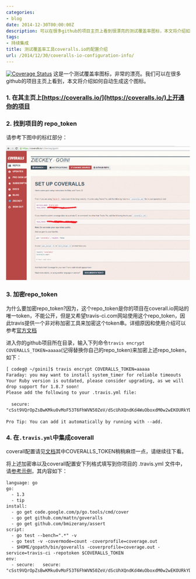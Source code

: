 ```yaml
---
categories:
- blog
date: 2014-12-30T00:00:00Z
description: 可以在很多github的项目主页上看到很漂亮的测试覆盖率图标，本文将介绍如何自动生成这个图标。
tags:
- 持续集成
title: 测试覆盖率工具coveralls.io的配置介绍
url: /2014/12/30/coveralls-io-configuration-info/
---
```


[![Coverage Status](https://img.shields.io/coveralls/zieckey/goini.svg)](https://coveralls.io/r/zieckey/goini?branch=master)
这是一个测试覆盖率图标，非常的漂亮。我们可以在很多github的项目主页上看到，本文将介绍如何自动生成这个图标。

### 1. 在其主页上[https://coveralls.io/](https://coveralls.io/)上开通你的项目

### 2. 找到项目的 repo_token

请参考下图中的标红部分：

<a href="/images/githubpages/coverall/repo_token.png">![](/images/githubpages/coverall/repo_token.png)</a>

### 3. 加密repo_token

为什么要加密repo_token?因为，这个repo_token是你的项目在coverall.io网站的唯一token，不能公开，但是又希望travis-ci.com网站使用这个repo_token，因此travis提供一个非对称加密工具来加密这个token串。详细原因和使用介绍可以参考[官方文档](http://docs.travis-ci.com/user/encryption-keys/)

进入你的github项目所在目录，输入下列命令`travis encrypt COVERALLS_TOKEN=aaaaa`(记得替换你自己的repo_token)来加密上述repo_token，如下：


	[ codeg@ ~/goini]$ travis encrypt COVERALLS_TOKEN=aaaaa
	Faraday: you may want to install system_timer for reliable timeouts
	Your Ruby version is outdated, please consider upgrading, as we will drop support for 1.8.7 soon!
	Please add the following to your .travis.yml file:
	
	  secure: "cSst9VQrOpZsBwKMku0vMoF53T6FhWVN50ZeV/dScUhXQndKd4WuOboxdM0w2wEKOURkYDt5R3uQZ7XU0J1ekXsZ775JZmSEEdWaKSU80Yp3qF/89hc8p3r0Ej4w/EeqFC3fSJINrQzXpetvEnqzAjZQGNMO/NSATxHRkBJc7CQ="
	
	Pro Tip: You can add it automatically by running with --add. 

### 4. 在`.travis.yml`中集成coverall

coverall配置请见[文档](https://coveralls.zendesk.com/hc/en-us/articles/201342809-Go)其中COVERALLS_TOKEN稍稍麻烦一点，请继续往下看。

将上述加密串以及coverall配置安下列格式填写到你项目的 .travis.yml 文件中，请[参考示例](https://github.com/zieckey/goini/blob/master/.travis.yml)，其内容如下：

	language: go
	go:
	  - 1.3
	  - tip
	install:
	  - go get code.google.com/p/go.tools/cmd/cover
	  - go get github.com/mattn/goveralls
	  - go get github.com/bmizerany/assert
	script:
	  - go test --bench=".*" -v
	  - go test -v -covermode=count -coverprofile=coverage.out
	  - $HOME/gopath/bin/goveralls -coverprofile=coverage.out -service=travis-ci -repotoken $COVERALLS_TOKEN 
	env:
	  - secure:   secure: "cSst9VQrOpZsBwKMku0vMoF53T6FhWVN50ZeV/dScUhXQndKd4WuOboxdM0w2wEKOURkYDt5R3uQZ7XU0J1ekXsZ775JZmSEEdWaKSU80Yp3qF/89hc8p3r0Ej4w/EeqFC3fSJINrQzXpetvEnqzAjZQGNMO/NSATxHRkBJc7CQ="

